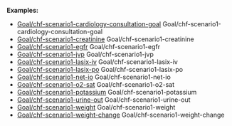 **Examples:**

*  [Goal/chf-scenario1-cardiology-consultation-goal](Goal-chf-scenario1-cardiology-consultation-goal.html) Goal/chf-scenario1-cardiology-consultation-goal
*   [Goal/chf-scenario1-creatinine](Goal-chf-scenario1-creatinine.html) Goal/chf-scenario1-creatinine
*   [Goal/chf-scenario1-egfr](Goal-chf-scenario1-egfr.html) Goal/chf-scenario1-egfr
*   [Goal/chf-scenario1-jvp](Goal-chf-scenario1-jvp-goal.tml) Goal/chf-scenario1-jvp
*   [Goal/chf-scenario1-lasix-iv](Goal-chf-scenario1-lasix-iv-goal.html) Goal/chf-scenario1-lasix-iv
*   [Goal/chf-scenario1-lasix-po](Goal-chf-scenario1-lasix-po-goal.html) Goal/chf-scenario1-lasix-po
*   [Goal/chf-scenario1-net-io](Goal-chf-scenario1-net-io.html) Goal/chf-scenario1-net-io
*   [Goal/chf-scenario1-o2-sat](Goal-chf-scenario1-o2-sat-goal.html) Goal/chf-scenario1-o2-sat
*   [Goal/chf-scenario1-potassium](Goal-chf-scenario1-potassium.html) Goal/chf-scenario1-potassium
*   [Goal/chf-scenario1-urine-out](Goal-chf-scenario1-urine-out.html) Goal/chf-scenario1-urine-out
*   [Goal/chf-scenario1-weight](Goal-chf-scenario1-weight.html) Goal/chf-scenario1-weight
*   [Goal/chf-scenario1-weight-change](Goal-chf-scenario1-weight-change.html) Goal/chf-scenario1-weight-change
